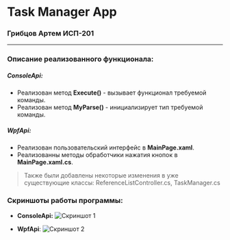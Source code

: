 # Task Manager App
###  Грибцов Артем ИСП-201
---
### Описание реализованного функционала:
##### ConsoleApi:
- Реализован метод **Execute()** - вызывает функционал требуемой команды.
- Реализован метод **MyParse()** - инициализирует тип требуемой команды.
##### WpfApi:
- Реализован пользовательский интерфейс в **MainPage.xaml**.
- Реализованны методы обработчики нажатия кнопок в **MainPage.xaml.cs**.
> Также были добавлены некоторые изменения в уже существующие классы: ReferenceListController.cs, TaskManager.cs
### Скриншоты работы программы:
- **ConsoleApi:**
![Скриншот 1](https://sun9-13.userapi.com/impg/6_Q80qd6T1TDHZoDfQ2Ybfj0BlOT9wWYH1J_Rg/3WM8rDCiKwE.jpg?size=978x512&quality=96&sign=824150fe1002d6ff46efff722bbaf62a&type=album)

- **WpfApi**:
![Скриншот 2](https://sun9-78.userapi.com/impg/1XHV5cQBlo4DqKVAiZWR_5dWecLIDZ9-b7CFVA/XTGNV2ScNvE.jpg?size=900x444&quality=96&sign=ecae356e44cb1ee7c1daeaf891b56dfb&type=album)